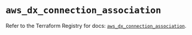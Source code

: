 # `aws_dx_connection_association`

Refer to the Terraform Registry for docs: [`aws_dx_connection_association`](https://registry.terraform.io/providers/hashicorp/aws/6.10.0/docs/resources/dx_connection_association).

